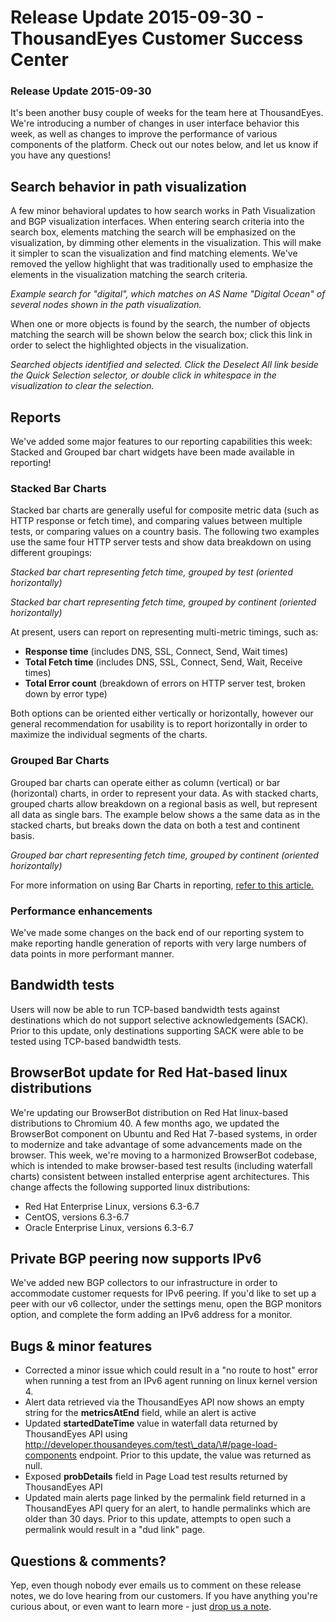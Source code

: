 # Release Update 2015-09-30 - ThousandEyes Customer Success Center

### Release Update 2015-09-30

It's been another busy couple of weeks for the team here at ThousandEyes.  We're introducing a number of changes in user interface behavior this week, as well as changes to improve the performance of various components of the platform.  Check out our notes below, and let us know if you have any questions!

## Search behavior in path visualization

A few minor behavioral updates to how search works in Path Visualization and BGP visualization interfaces.  When entering search criteria into the search box, elements matching the search will be emphasized on the visualization, by dimming other elements in the visualization.  This will make it simpler to scan the visualization and find matching elements.  We've removed the yellow highlight that was traditionally used to emphasize the elements in the visualization matching the search criteria.

  
_Example search for "digital", which matches on AS Name "Digital Ocean" of several nodes shown in the path visualization._  

When one or more objects is found by the search, the number of objects matching the search will be shown below the search box; click this link in order to select the highlighted objects in the visualization.

  
_Searched objects identified and selected.  Click the Deselect All link beside the Quick Selection selector, or double click in whitespace in the visualization to clear the selection._

## Reports

We've added some major features to our reporting capabilities this week: Stacked and Grouped bar chart widgets have been made available in reporting!

### Stacked Bar Charts

Stacked bar charts are generally useful for composite metric data \(such as HTTP response or fetch time\), and comparing values between multiple tests, or comparing values on a country basis. The following two examples use the same four HTTP server tests and show data breakdown on using different groupings:

  
_Stacked bar chart representing fetch time, grouped by test \(oriented horizontally\)_

  
_Stacked bar chart representing fetch time, grouped by continent \(oriented horizontally\)_

At present, users can report on representing multi-metric timings, such as:

* **Response time** \(includes DNS, SSL, Connect, Send, Wait times\)
* **Total Fetch time** \(includes DNS, SSL, Connect, Send, Wait, Receive times\)
* **Total Error count** \(breakdown of errors on HTTP server test, broken down by error type\)

Both options can be oriented either vertically or horizontally, however our general recommendation for usability is to report horizontally in order to maximize the individual segments of the charts.

### Grouped Bar Charts

Grouped bar charts can operate either as column \(vertical\) or bar \(horizontal\) charts, in order to represent your data.  As with stacked charts, grouped charts allow breakdown on a regional basis as well, but represent all data as single bars. The example below shows a the same data as in the stacked charts, but breaks down the data on both a test and continent basis.

  
_Grouped bar chart representing fetch time, grouped by continent \(oriented horizontally\)_

For more information on using Bar Charts in reporting, [refer to this article.](https://success.thousandeyes.com/ViewArticle?articleIdParam=kA0E0000000CmnTKAS)

### Performance enhancements

We've made some changes on the back end of our reporting system to make reporting handle generation of reports with very large numbers of data points in more performant manner.

## Bandwidth tests

Users will now be able to run TCP-based bandwidth tests against destinations which do not support selective acknowledgements \(SACK\). Prior to this update, only destinations supporting SACK were able to be tested using TCP-based bandwidth tests.

## BrowserBot update for Red Hat-based linux distributions

We're updating our BrowserBot distribution on Red Hat linux-based distributions to Chromium 40. A few months ago, we updated the BrowserBot component on Ubuntu and Red Hat 7-based systems, in order to modernize and take advantage of some advancements made on the browser. This week, we're moving to a harmonized BrowserBot codebase, which is intended to make browser-based test results \(including waterfall charts\) consistent between installed enterprise agent architectures.  This change affects the following supported linux distributions:

* Red Hat Enterprise Linux, versions 6.3-6.7
* CentOS, versions 6.3-6.7
* Oracle Enterprise Linux, versions 6.3-6.7

## Private BGP peering now supports IPv6

We've added new BGP collectors to our infrastructure in order to accommodate customer requests for IPv6 peering.  If you'd like to set up a peer with our v6 collector, under the settings menu, open the BGP monitors option, and complete the form adding an IPv6 address for a monitor.

## Bugs & minor features

* Corrected a minor issue which could result in a "no route to host" error when running a test from an IPv6 agent running on linux kernel version 4.
* Alert data retrieved via the ThousandEyes API now shows an empty string for the **metricsAtEnd** field, while an alert is active
* Updated **startedDateTime** value in waterfall data returned by ThousandEyes API using http://developer.thousandeyes.com/test\_data/\#/page-load-components endpoint.  Prior to this update, the value was returned as null.
* Exposed **probDetails** field in Page Load test results returned by ThousandEyes API
* Updated main alerts page linked by the permalink field returned in a ThousandEyes API query for an alert, to handle permalinks which are older than 30 days.  Prior to this update, attempts to open such a permalink would result in a "dud link" page.

## Questions & comments?

Yep, even though nobody ever emails us to comment on these release notes, we do love hearing from our customers.  If you have anything you're curious about, or even want to learn more - just [drop us a note](mailto:support@thousandeyes.com?subject=2015-09-30+Release+Update).

